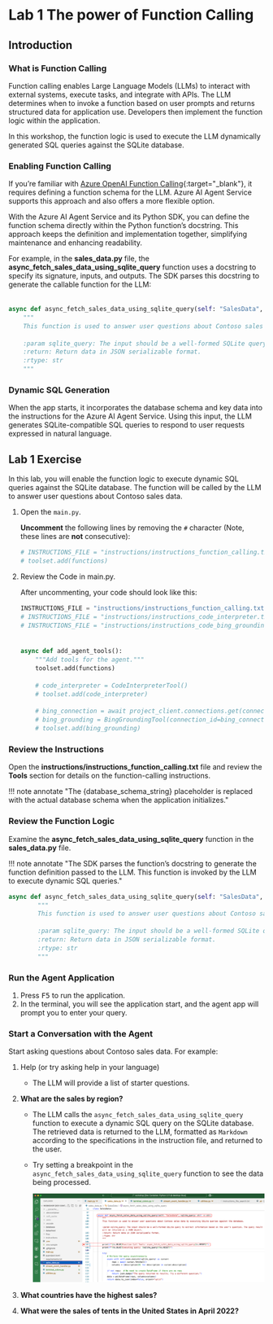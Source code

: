 # Lab 1 The power of Function Calling

## Introduction

### What is Function Calling

Function calling enables Large Language Models (LLMs) to interact with external systems, execute tasks, and integrate with APIs. The LLM determines when to invoke a function based on user prompts and returns structured data for application use. Developers then implement the function logic within the application.

In this workshop, the function logic is used to execute the LLM dynamically generated SQL queries against the SQLite database.

### Enabling Function Calling

If you’re familiar with [Azure OpenAI Function Calling](https://learn.microsoft.com/azure/ai-services/openai/how-to/function-calling){:target="_blank"}, it requires defining a function schema for the LLM. Azure AI Agent Service supports this approach and also offers a more flexible option.

With the Azure AI Agent Service and its Python SDK, you can define the function schema directly within the Python function’s docstring. This approach keeps the definition and implementation together, simplifying maintenance and enhancing readability.

For example, in the **sales_data.py** file, the **async_fetch_sales_data_using_sqlite_query** function uses a docstring to specify its signature, inputs, and outputs. The SDK parses this docstring to generate the callable function for the LLM:

``` python

async def async_fetch_sales_data_using_sqlite_query(self: "SalesData", sqlite_query: str) -> str:
    """
    This function is used to answer user questions about Contoso sales data by executing SQLite queries against the database.

    :param sqlite_query: The input should be a well-formed SQLite query to extract information based on the user's question. The query result will be returned as a JSON object.
    :return: Return data in JSON serializable format.
    :rtype: str
    """
```

### Dynamic SQL Generation

When the app starts, it incorporates the database schema and key data into the instructions for the Azure AI Agent Service. Using this input, the LLM generates SQLite-compatible SQL queries to respond to user requests expressed in natural language.

## Lab 1 Exercise

In this lab, you will enable the function logic to execute dynamic SQL queries against the SQLite database. The function will be called by the LLM to answer user questions about Contoso sales data.

1. Open the `main.py`.

    **Uncomment** the following lines by removing the `#` character (Note, these lines are **not** consecutive):

    ```python
    # INSTRUCTIONS_FILE = "instructions/instructions_function_calling.txt"
    # toolset.add(functions)
    ```

1. Review the Code in main.py.

    After uncommenting, your code should look like this:

    ``` python
    INSTRUCTIONS_FILE = "instructions/instructions_function_calling.txt"
    # INSTRUCTIONS_FILE = "instructions/instructions_code_interpreter.txt"
    # INSTRUCTIONS_FILE = "instructions/instructions_code_bing_grounding.txt"


    async def add_agent_tools():
        """Add tools for the agent."""
        toolset.add(functions)

        # code_interpreter = CodeInterpreterTool()
        # toolset.add(code_interpreter)

        # bing_connection = await project_client.connections.get(connection_name=BING_CONNECTION_NAME)
        # bing_grounding = BingGroundingTool(connection_id=bing_connection.id)
        # toolset.add(bing_grounding)
    ```

### Review the Instructions

Open the **instructions/instructions_function_calling.txt** file and review the **Tools** section for details on the function-calling instructions.

!!! note annotate "The {database_schema_string} placeholder is replaced with the actual database schema when the application initializes."

### Review the Function Logic

Examine the **async_fetch_sales_data_using_sqlite_query** function in the **sales_data.py** file.

!!! note annotate "The SDK parses the function’s docstring to generate the function definition passed to the LLM. This function is invoked by the LLM to execute dynamic SQL queries."

```python
async def async_fetch_sales_data_using_sqlite_query(self: "SalesData", sqlite_query: str) -> str:
        """
        This function is used to answer user questions about Contoso sales data by executing SQLite queries against the database.

        :param sqlite_query: The input should be a well-formed SQLite query to extract information based on the user's question. The query result will be returned as a JSON object.
        :return: Return data in JSON serializable format.
        :rtype: str
        """
```

### Run the Agent Application

1. Press <kbd>F5</kbd> to run the application.
2. In the terminal, you will see the application start, and the agent app will prompt you to enter your query.

### Start a Conversation with the Agent

Start asking questions about Contoso sales data. For example:

1. Help (or try asking help in your language)
      - The LLM will provide a list of starter questions.
2. **What are the sales by region?**
      - The LLM calls the `async_fetch_sales_data_using_sqlite_query` function to execute a dynamic SQL query on the SQLite database. The retrieved data is returned to the LLM, formatted as `Markdown` according to the specifications in the instruction file, and returned to the user.
      - Try setting a breakpoint in the `async_fetch_sales_data_using_sqlite_query` function to see the data being processed.

        ![Breakpoint](./media/breakpoint.png)

3. **What countries have the highest sales?**
4. **What were the sales of tents in the United States in April 2022?**
